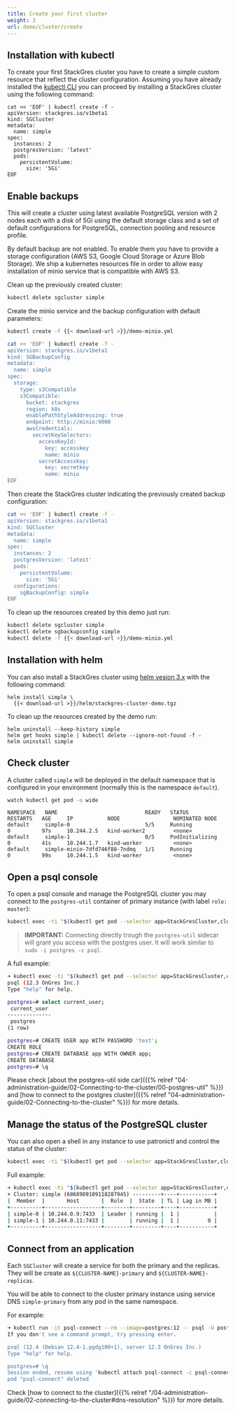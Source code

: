 ```yaml
---
title: Create your first cluster
weight: 3
url: demo/cluster/create
---
```


## Installation with kubectl

To create your first StackGres cluster you have to create a simple custom resource that reflect
 the cluster configuration. Assuming you have already installed the
 [kubectl CLI](https://kubernetes.io/docs/tasks/tools/install-kubectl/) you can proceed by
 installing a StackGres cluster using the following command:

```shell
cat << 'EOF' | kubectl create -f -
apiVersion: stackgres.io/v1beta1
kind: SGCluster
metadata:
  name: simple
spec:
  instances: 2
  postgresVersion: 'latest'
  pods:
    persistentVolume: 
      size: '5Gi'
EOF
```

## Enable backups

This will create a cluster using latest available PostgreSQL version with 2 nodes each with a disk
 of 5Gi using the default storage class and a set of default configurations for PostgreSQL,
 connection pooling and resource profile.

By default backup are not enabled. To enable them you have to provide a storage configuration (AWS S3,
 Google Cloud Storage or Azure Blob Storage). We ship a kubernetes resources file in order to allow
 easy installation of minio service that is compatible with AWS S3.

Clean up the previously created cluster:

```bash
kubectl delete sgcluster simple
```

Create the minio service and the backup configuration with default parameters:

```bash
kubectl create -f {{< download-url >}}/demo-minio.yml

cat << 'EOF' | kubectl create -f -
apiVersion: stackgres.io/v1beta1
kind: SGBackupConfig
metadata:
  name: simple
spec:
  storage:
    type: s3Compatible
    s3Compatible:
      bucket: stackgres
      region: k8s
      enablePathStyleAddressing: true
      endpoint: http://minio:9000
      awsCredentials:
        secretKeySelectors:
          accessKeyId:
            key: accesskey
            name: minio
          secretAccessKey:
            key: secretkey
            name: minio
EOF
```

Then create the StackGres cluster indicating the previously created backup configuration:

```bash
cat << 'EOF' | kubectl create -f -
apiVersion: stackgres.io/v1beta1
kind: SGCluster
metadata:
  name: simple
spec:
  instances: 2
  postgresVersion: 'latest'
  pods:
    persistentVolume:
      size: '5Gi'
  configurations:
    sgBackupConfig: simple
EOF
```

To clean up the resources created by this demo just run:

```bash
kubectl delete sgcluster simple
kubectl delete sgbackupconfig simple
kubectl delete -f {{< download-url >}}/demo-minio.yml
```

## Installation with helm

You can also install a StackGres cluster using [helm vesion 3.x](https://github.com/helm/helm/releases)
 with the following command:

```
helm install simple \
  {{< download-url >}}/helm/stackgres-cluster-demo.tgz
```

To clean up the resources created by the demo run:

```
helm uninstall --keep-history simple
helm get hooks simple | kubectl delete --ignore-not-found -f -
helm uninstall simple
```

## Check cluster

A cluster called `simple` will be deployed in the default namespace
 that is configured in your environment (normally this is the namespace `default`).

```bash
watch kubectl get pod -o wide
```

```
NAMESPACE   NAME                            READY   STATUS            RESTARTS   AGE     IP           NODE                 NOMINATED NODE
default     simple-0                        5/5     Running           0          97s     10.244.2.5   kind-worker2         <none>
default     simple-1                        0/5     PodInitializing   0          41s     10.244.1.7   kind-worker          <none>
default     simple-minio-7dfd746f88-7ndmq   1/1     Running           0          99s     10.244.1.5   kind-worker          <none>
```

## Open a psql console

To open a psql console and manage the PostgreSQL cluster you may connect to the `postgres-util` container of primary instance (with label `role: master`):

```bash
kubectl exec -ti "$(kubectl get pod --selector app=StackGresCluster,cluster=true,role=master -o name)" -c postgres-util -- psql
```
> **IMPORTANT:** Connecting directly trough the `postgres-util` sidecar will grant you access with the postgres user. It will work similar to `sudo -i postgres -c psql`.


A full example:

```bash 
➜ kubectl exec -ti "$(kubectl get pod --selector app=StackGresCluster,cluster=true,role=master -o name)" -c postgres-util -- psql
psql (12.3 OnGres Inc.)
Type "help" for help.

postgres=# select current_user;
 current_user 
--------------
 postgres
(1 row)

postgres=# CREATE USER app WITH PASSWORD 'test';
CREATE ROLE
postgres=# CREATE DATABASE app WITH OWNER app;
CREATE DATABASE
postgres=# \q
```

Please check [about the postgres-util side car]({{% relref "04-administration-guide/02-Connecting-to-the-cluster/00-postgres-util" %}}) and [how to connect to the postgres cluster]({{% relref "04-administration-guide/02-Connecting-to-the-cluster" %}}) for more details.

## Manage the status of the PostgreSQL cluster

You can also open a shell in any instance to use patronictl and control the status of the cluster:

```bash
kubectl exec -ti "$(kubectl get pod --selector app=StackGresCluster,cluster=true -o name | head -n 1)" -c patroni -- patronictl list
```

Full example:

```bash
➜ kubectl exec -ti "$(kubectl get pod --selector app=StackGresCluster,cluster=true -o name | head -n 1)" -c patroni -- patronictl list
+ Cluster: simple (6868989109118287945) ---------+----+-----------+
|  Member  |       Host       |  Role  |  State  | TL | Lag in MB |
+----------+------------------+--------+---------+----+-----------+
| simple-0 | 10.244.0.9:7433  | Leader | running |  1 |           |
| simple-1 | 10.244.0.11:7433 |        | running |  1 |         0 |
+----------+------------------+--------+---------+----+-----------+
```

## Connect from an application

Each `SGCluster` will create a service for both the primary and the replicas. They will be create as `${CLUSTER-NAME}-primary` and `${CLUSTER-NAME}-replicas`.

You will be able to connect to the cluster primary instance using service DNS `simple-primary` from any pod in the same namespace.

For example:

```bash
➜ kubectl run -it psql-connect --rm --image=postgres:12 -- psql -U postgres -h simple-primary                    
If you don't see a command prompt, try pressing enter.

psql (12.4 (Debian 12.4-1.pgdg100+1), server 12.3 OnGres Inc.)
Type "help" for help.

postgres=# \q
Session ended, resume using 'kubectl attach psql-connect -c psql-connect -i -t' command when the pod is running
pod "psql-connect" deleted
```

Check [how to connect to the cluster]({{% relref "/04-administration-guide/02-connecting-to-the-cluster#dns-resolution" %}}) for more details.

